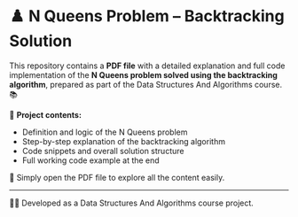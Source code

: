 # ♟️ N Queens Problem – Backtracking Solution

This repository contains a **PDF file** with a detailed explanation and full code implementation of the **N Queens problem solved using the backtracking algorithm**, prepared as part of the Data Structures And Algorithms course. 📚

📝 **Project contents:**
- Definition and logic of the N Queens problem
- Step-by-step explanation of the backtracking algorithm
- Code snippets and overall solution structure
- Full working code example at the end

📂 Simply open the PDF file to explore all the content easily.

---

👨‍🎓 Developed as a Data Structures And Algorithms course project.
